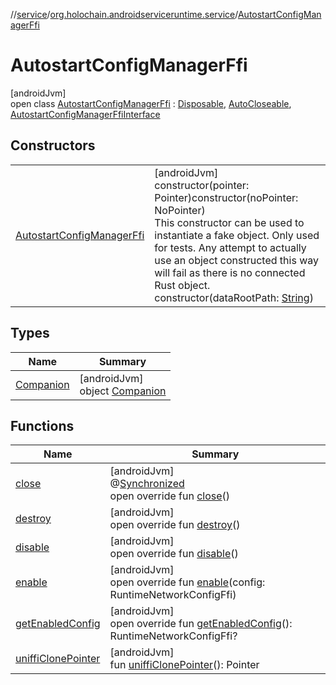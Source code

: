 //[service](../../../index.md)/[org.holochain.androidserviceruntime.service](../index.md)/[AutostartConfigManagerFfi](index.md)

# AutostartConfigManagerFfi

[androidJvm]\
open class [AutostartConfigManagerFfi](index.md) : [Disposable](../-disposable/index.md), [AutoCloseable](https://developer.android.com/reference/kotlin/java/lang/AutoCloseable.html), [AutostartConfigManagerFfiInterface](../-autostart-config-manager-ffi-interface/index.md)

## Constructors

| | |
|---|---|
| [AutostartConfigManagerFfi](-autostart-config-manager-ffi.md) | [androidJvm]<br>constructor(pointer: Pointer)constructor(noPointer: NoPointer)<br>This constructor can be used to instantiate a fake object. Only used for tests. Any attempt to actually use an object constructed this way will fail as there is no connected Rust object.<br>constructor(dataRootPath: [String](https://kotlinlang.org/api/core/kotlin-stdlib/kotlin/-string/index.html)) |

## Types

| Name | Summary |
|---|---|
| [Companion](-companion/index.md) | [androidJvm]<br>object [Companion](-companion/index.md) |

## Functions

| Name | Summary |
|---|---|
| [close](close.md) | [androidJvm]<br>@[Synchronized](https://kotlinlang.org/api/core/kotlin-stdlib/kotlin.jvm/-synchronized/index.html)<br>open override fun [close](close.md)() |
| [destroy](destroy.md) | [androidJvm]<br>open override fun [destroy](destroy.md)() |
| [disable](disable.md) | [androidJvm]<br>open override fun [disable](disable.md)() |
| [enable](enable.md) | [androidJvm]<br>open override fun [enable](enable.md)(config: RuntimeNetworkConfigFfi) |
| [getEnabledConfig](get-enabled-config.md) | [androidJvm]<br>open override fun [getEnabledConfig](get-enabled-config.md)(): RuntimeNetworkConfigFfi? |
| [uniffiClonePointer](uniffi-clone-pointer.md) | [androidJvm]<br>fun [uniffiClonePointer](uniffi-clone-pointer.md)(): Pointer |